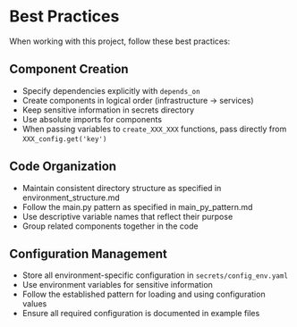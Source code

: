 # Best Practices

When working with this project, follow these best practices:

## Component Creation

- Specify dependencies explicitly with `depends_on`
- Create components in logical order (infrastructure → services)
- Keep sensitive information in secrets directory
- Use absolute imports for components
- When passing variables to `create_XXX_XXX` functions, pass directly from `XXX_config.get('key')`

## Code Organization

- Maintain consistent directory structure as specified in environment_structure.md
- Follow the main.py pattern as specified in main_py_pattern.md
- Use descriptive variable names that reflect their purpose
- Group related components together in the code

## Configuration Management

- Store all environment-specific configuration in `secrets/config_env.yaml`
- Use environment variables for sensitive information
- Follow the established pattern for loading and using configuration values
- Ensure all required configuration is documented in example files
